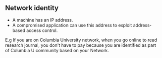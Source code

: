 ## Network identity
- A machine has an IP address.
- A compromised application can use this address to exploit address-based access control.

E.g If you are on Columbia University network, when you go online to read research journal, you don't have to pay because you are identified as part of Columbia U community based on your Network.